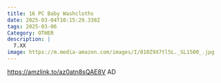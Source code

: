 ```yaml
---
title: 16 PC Baby Washcloths
date: 2025-03-04T10:15:29.338Z
tags: 2025-03-06
Category: OTHER
description: |
  7.XX
image: https://m.media-amazon.com/images/I/810Z9X7tl5L._SL1500_.jpg
---
```



https://amzlink.to/az0atn8sQAE8V   AD